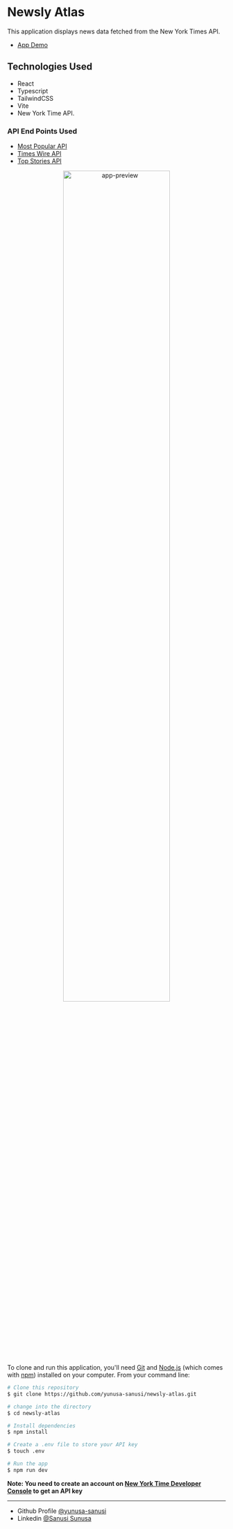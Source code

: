 # Newsly Atlas

This application displays news data fetched from the New York Times API.

- [App Demo](https://newsly-atlas.vercel.app/)

## Technologies Used

- React
- Typescript
- TailwindCSS
- Vite
- New York Time API.

### API End Points Used

- [Most Popular API](https://api.nytimes.com/svc/mostpopular/v2/viewed/1.json?api-key=api-key)
- [Times Wire API](https://api.nytimes.com/svc/news/v3/content/all/all.json?api-key=api-key)
- [Top Stories API](https://api.nytimes.com/svc/topstories/v2/home.json?api-key=api-key)

<div align='center'>
  <img src='newsly-atlas.gif' alt='app-preview' width='70%' />
</div>

To clone and run this application, you'll need [Git](https://git-scm.com) and [Node.js](https://nodejs.org/en/download/) (which comes with [npm](http://npmjs.com)) installed on your computer. From your command line:

```bash
# Clone this repository
$ git clone https://github.com/yunusa-sanusi/newsly-atlas.git

# change into the directory
$ cd newsly-atlas

# Install dependencies
$ npm install

# Create a .env file to store your API key
$ touch .env

# Run the app
$ npm run dev
```

<strong>Note: You need to create an account on [New York Time Developer Console](https://developer.nytimes.com/) to get an API key</strong>

<hr />

- Github Profile [@yunusa-sanusi](https://github.com/yunusa-sanusi)
- Linkedin [@Sanusi Sunusa](https://linkedin.com/in/sanusi-yunusa)
